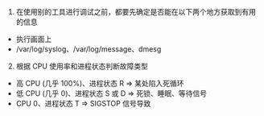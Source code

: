 1. 在使用别的工具进行调试之前，都要先确定是否能在以下两个地方获取到有用的信息
  - 执行画面上
  - /var/log/syslog、/var/log/message、dmesg
2. 根据 CPU 使用率和进程状态判断故障类型
  - 高 CPU (几乎 100%)、进程状态 R     =>   某处陷入死循环
  - 低 CPU (几乎 0)、进程状态 S 或 D   =>   死锁、睡眠、等待信号
  - CPU 0、进程状态 T                 =>   SIGSTOP 信号导致
